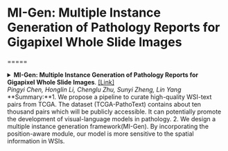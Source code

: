 # MI-Gen: Multiple Instance Generation of Pathology Reports for Gigapixel Whole Slide Images

=====
<details>
<summary>
    <b>MI-Gen: Multiple Instance Generation of Pathology Reports for Gigapixel Whole Slide Images</b>.
      <a href="https://arxiv.org/abs/2311.16480" target="blank">[Link]</a>
      <br><em>Pingyi Chen, Honglin Li, Chenglu Zhu, Sunyi Zheng, Lin Yang </em></br>
</summary>
</details>
**Summary:**1. We propose a pipeline to curate high-quality WSI-text pairs from TCGA. The dataset (TCGA-PathoText) contains about ten thousand pairs which will be publicly accessible. It can potentially promote the development of visual-language models in pathology. 2. We design a multiple instance generation framework(MI-Gen). By incorporating the position-aware module, our model is more sensitive to the spatial information in WSIs.
